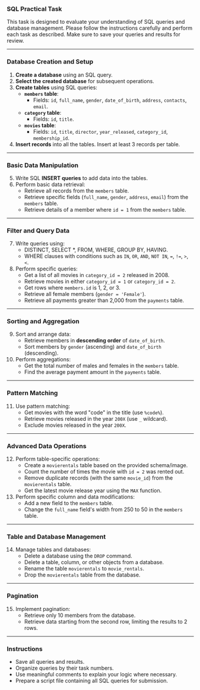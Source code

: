 ### SQL Practical Task

This task is designed to evaluate your understanding of SQL queries and database management. Please follow the instructions carefully and perform each task as described. Make sure to save your queries and results for review.

---

### **Database Creation and Setup**
1. **Create a database** using an SQL query.
2. **Select the created database** for subsequent operations.
3. **Create tables** using SQL queries:
   - **`members` table**:
     - Fields: `id`, `full_name`, `gender`, `date_of_birth`, `address`, `contacts`, `email`.
   - **`category` table**:
     - Fields: `id`, `title`.
   - **`movies` table**:
     - Fields: `id`, `title`, `director`, `year_released`, `category_id`, `membership_id`.
4. **Insert records** into all the tables. Insert at least 3 records per table.

---

### **Basic Data Manipulation**
5. Write SQL **INSERT queries** to add data into the tables.
6. Perform basic data retrieval:
   - Retrieve all records from the `members` table.
   - Retrieve specific fields (`full_name`, `gender`, `address`, `email`) from the `members` table.
   - Retrieve details of a member where `id = 1` from the `members` table.

---

### **Filter and Query Data**
7. Write queries using:
   - DISTINCT, SELECT *, FROM, WHERE, GROUP BY, HAVING.
   - WHERE clauses with conditions such as `IN`, `OR`, `AND`, `NOT IN`, `=`, `!=`, `>`, `<`.
8. Perform specific queries:
   - Get a list of all movies in `category_id = 2` released in 2008.
   - Retrieve movies in either `category_id = 1` or `category_id = 2`.
   - Get rows where `members.id` is 1, 2, or 3.
   - Retrieve all female members (`gender = 'Female'`).
   - Retrieve all payments greater than 2,000 from the `payments` table.

---

### **Sorting and Aggregation**
9. Sort and arrange data:
   - Retrieve members in **descending order** of `date_of_birth`.
   - Sort members by `gender` (ascending) and `date_of_birth` (descending).
10. Perform aggregations:
    - Get the total number of males and females in the `members` table.
    - Find the average payment amount in the `payments` table.

---

### **Pattern Matching**
11. Use pattern matching:
    - Get movies with the word "code" in the title (use `%code%`).
    - Retrieve movies released in the year `200X` (use `_` wildcard).
    - Exclude movies released in the year `200X`.

---

### **Advanced Data Operations**
12. Perform table-specific operations:
    - Create a `movierentals` table based on the provided schema/image.
    - Count the number of times the movie with `id = 2` was rented out.
    - Remove duplicate records (with the same `movie_id`) from the `movierentals` table.
    - Get the latest movie release year using the `MAX` function.
13. Perform specific column and data modifications:
    - Add a new field to the `members` table.
    - Change the `full_name` field's width from 250 to 50 in the `members` table.

---

### **Table and Database Management**
14. Manage tables and databases:
    - Delete a database using the `DROP` command.
    - Delete a table, column, or other objects from a database.
    - Rename the table `movierentals` to `movie_rentals`.
    - Drop the `movierentals` table from the database.

---

### **Pagination**
15. Implement pagination:
    - Retrieve only 10 members from the database.
    - Retrieve data starting from the second row, limiting the results to 2 rows.

---

### **Instructions**
- Save all queries and results.
- Organize queries by their task numbers.
- Use meaningful comments to explain your logic where necessary.
- Prepare a script file containing all SQL queries for submission.
